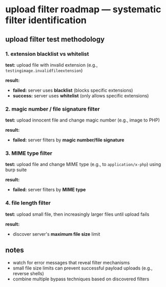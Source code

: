 # upload filter roadmap — systematic filter identification

## upload filter test methodology

### 1. extension blacklist vs whitelist

**test:** upload file with invalid extension (e.g., `testingimage.invalidfileextension`)

**result:**
* **failed:** server uses **blacklist** (blocks specific extensions)
* **success:** server uses **whitelist** (only allows specific extensions)

### 2. magic number / file signature filter

**test:** upload innocent file and change magic number (e.g., image to PHP)

**result:**
* **failed:** server filters by **magic number/file signature**

### 3. MIME type filter

**test:** upload file and change MIME type (e.g., to `application/x-php`) using burp suite

**result:**
* **failed:** server filters by **MIME type**

### 4. file length filter

**test:** upload small file, then increasingly larger files until upload fails

**result:**
* discover server's **maximum file size** limit

## notes

* watch for error messages that reveal filter mechanisms
* small file size limits can prevent successful payload uploads (e.g., reverse shells)
* combine multiple bypass techniques based on discovered filters

